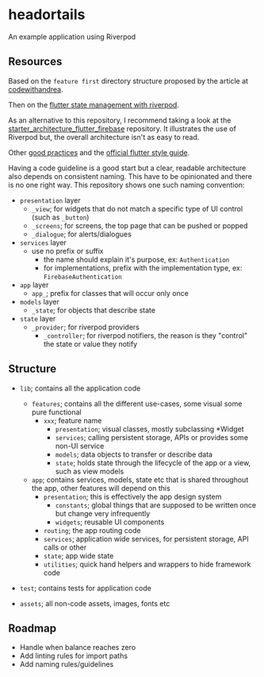 # headortails

An example application using Riverpod

## Resources

Based on the `feature first` directory structure proposed by the article at [codewithandrea](https://codewithandrea.com/articles/flutter-project-structure).

Then on the [flutter state management with riverpod](https://codewithandrea.com/articles/flutter-state-management-riverpod/).

As an alternative to this repository, I recommend taking a look at the [starter_architecture_flutter_firebase](https://github.com/bizz84/starter_architecture_flutter_firebase) repository. It illustrates the use of Riverpod but, the overall architecture isn't as easy to read.

Other [good practices](https://medium.com/flutter-community/flutter-best-practices-and-tips-7c2782c9ebb5) and the [official flutter style guide](https://github.com/flutter/flutter/wiki/Style-guide-for-Flutter-repo).

Having a code guideline is a good start but a clear, readable architecture also depends on consistent naming. This have to be opinionated and there is no one right way. This repository shows one such naming convention:
- `presentation` layer
    - `_view`; for widgets that do not match a specific type of UI control (such as `_button`)
    - `_screens`; for screens, the top page that can be pushed or popped
    - `_dialogue`; for alerts/dialogues 
- `services` layer
    - use no prefix or suffix
        - the name should explain it's purpose, ex: `Authentication`
        - for implementations, prefix with the implementation type, ex: `FirebaseAuthentication`
- `app` layer
    - `app_`; prefix for classes that will occur only once
- `models` layer
    - `_state`; for objects that describe state
- `state` layer
    - `_provider`; for riverpod providers
        - `_controller`; for riverpod notifiers, the reason is they "control" the state or value they notify


## Structure

- `lib`; contains all the application code
    - `features`; contains all the different use-cases, some visual some pure functional
        - `xxx`; feature name
            - `presentation`; visual classes, mostly subclassing *Widget
            - `services`; calling persistent storage, APIs or provides some non-UI service
            - `models`; data objects to transfer or describe data
            - `state`; holds state through the lifecycle of the app or a view, such as view models
    - `app`; contains services, models, state etc that is shared throughout the app, other features will depend on this
        - `presentation`; this is effectively the app design system
            - `constants`; global things that are supposed to be written once but change very infrequently
            - `widgets`; reusable UI components
        - `routing`; the app routing code        
        - `services`; application wide services, for persistent storage, API calls or other
        - `state`; app wide state
        - `utilities`; quick hand helpers and wrappers to hide framework code
          
- `test`; contains tests for application code
- `assets`; all non-code assets, images, fonts etc

## Roadmap

- Handle when balance reaches zero
- Add linting rules for import paths
- Add naming rules/guidelines